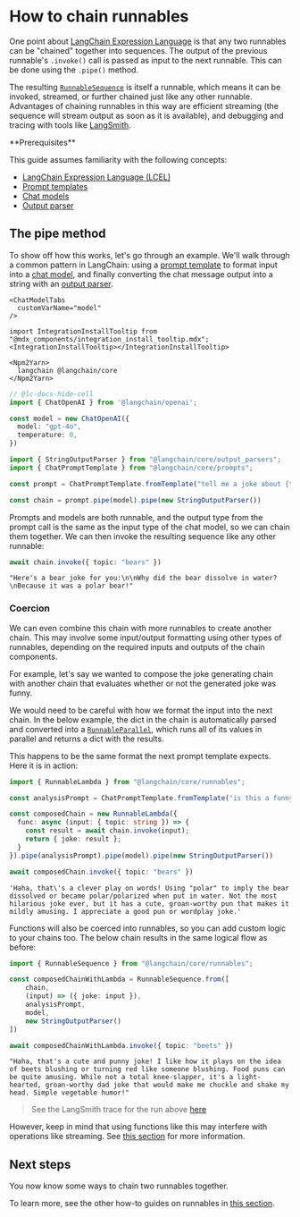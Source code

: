 # How to chain runnables

One point about [LangChain Expression Language](/oss/concepts/lcel) is that any two runnables can be "chained" together into sequences. The output of the previous runnable's `.invoke()` call is passed as input to the next runnable. This can be done using the `.pipe()` method.

The resulting [`RunnableSequence`](https://api.js.langchain.com/classes/langchain_core.runnables.RunnableSequence.html) is itself a runnable, which means it can be invoked, streamed, or further chained just like any other runnable. Advantages of chaining runnables in this way are efficient streaming (the sequence will stream output as soon as it is available), and debugging and tracing with tools like [LangSmith](/oss/how-to/debugging).

<Info>
**Prerequisites**


This guide assumes familiarity with the following concepts:

- [LangChain Expression Language (LCEL)](/oss/concepts/lcel)
- [Prompt templates](/oss/concepts/prompt_templates)
- [Chat models](/oss/concepts/chat_models)
- [Output parser](/oss/concepts/output_parsers)

</Info>

## The pipe method

To show off how this works, let's go through an example. We'll walk through a common pattern in LangChain: using a [prompt template](/oss/concepts/prompt_templates) to format input into a [chat model](/oss/concepts/chat_models), and finally converting the chat message output into a string with an [output parser](/oss/concepts/output_parsers).

```{=mdx}
<ChatModelTabs
  customVarName="model"
/>
```
```{=mdx}
import IntegrationInstallTooltip from "@mdx_components/integration_install_tooltip.mdx";
<IntegrationInstallTooltip></IntegrationInstallTooltip>

<Npm2Yarn>
  langchain @langchain/core
</Npm2Yarn>
```


```typescript
// @lc-docs-hide-cell
import { ChatOpenAI } from '@langchain/openai';

const model = new ChatOpenAI({
  model: "gpt-4o",
  temperature: 0,
})
```


```typescript
import { StringOutputParser } from "@langchain/core/output_parsers";
import { ChatPromptTemplate } from "@langchain/core/prompts";

const prompt = ChatPromptTemplate.fromTemplate("tell me a joke about {topic}")

const chain = prompt.pipe(model).pipe(new StringOutputParser())
```

Prompts and models are both runnable, and the output type from the prompt call is the same as the input type of the chat model, so we can chain them together. We can then invoke the resulting sequence like any other runnable:


```typescript
await chain.invoke({ topic: "bears" })
```



```output
"Here's a bear joke for you:\n\nWhy did the bear dissolve in water?\nBecause it was a polar bear!"
```


### Coercion

We can even combine this chain with more runnables to create another chain. This may involve some input/output formatting using other types of runnables, depending on the required inputs and outputs of the chain components.

For example, let's say we wanted to compose the joke generating chain with another chain that evaluates whether or not the generated joke was funny.

We would need to be careful with how we format the input into the next chain. In the below example, the dict in the chain is automatically parsed and converted into a [`RunnableParallel`](/oss/how-to/parallel), which runs all of its values in parallel and returns a dict with the results.

This happens to be the same format the next prompt template expects. Here it is in action:


```typescript
import { RunnableLambda } from "@langchain/core/runnables";

const analysisPrompt = ChatPromptTemplate.fromTemplate("is this a funny joke? {joke}")

const composedChain = new RunnableLambda({
  func: async (input: { topic: string }) => {
    const result = await chain.invoke(input);
    return { joke: result };
  }
}).pipe(analysisPrompt).pipe(model).pipe(new StringOutputParser())

await composedChain.invoke({ topic: "bears" })
```



```output
'Haha, that\'s a clever play on words! Using "polar" to imply the bear dissolved or became polar/polarized when put in water. Not the most hilarious joke ever, but it has a cute, groan-worthy pun that makes it mildly amusing. I appreciate a good pun or wordplay joke.'
```


Functions will also be coerced into runnables, so you can add custom logic to your chains too. The below chain results in the same logical flow as before:


```typescript
import { RunnableSequence } from "@langchain/core/runnables";

const composedChainWithLambda = RunnableSequence.from([
    chain,
    (input) => ({ joke: input }),
    analysisPrompt,
    model,
    new StringOutputParser()
])

await composedChainWithLambda.invoke({ topic: "beets" })
```



```output
"Haha, that's a cute and punny joke! I like how it plays on the idea of beets blushing or turning red like someone blushing. Food puns can be quite amusing. While not a total knee-slapper, it's a light-hearted, groan-worthy dad joke that would make me chuckle and shake my head. Simple vegetable humor!"
```


> See the LangSmith trace for the run above [here](https://smith.langchain.com/public/ef1bf347-a243-4da6-9be6-54f5d73e6da2/r)

However, keep in mind that using functions like this may interfere with operations like streaming. See [this section](/oss/how-to/functions) for more information.

## Next steps

You now know some ways to chain two runnables together.

To learn more, see the other how-to guides on runnables in [this section](/oss/how-to/#langchain-expression-language-lcel).

